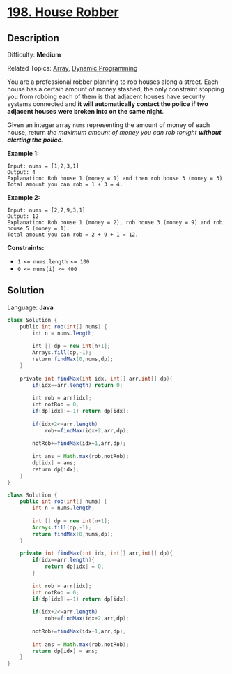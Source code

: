 # [198\. House Robber](https://leetcode.com/problems/house-robber/)

## Description

Difficulty: **Medium**  

Related Topics: [Array](https://leetcode.com/tag/array/), [Dynamic Programming](https://leetcode.com/tag/dynamic-programming/)


You are a professional robber planning to rob houses along a street. Each house has a certain amount of money stashed, the only constraint stopping you from robbing each of them is that adjacent houses have security systems connected and **it will automatically contact the police if two adjacent houses were broken into on the same night**.

Given an integer array `nums` representing the amount of money of each house, return _the maximum amount of money you can rob tonight **without alerting the police**_.

**Example 1:**

```
Input: nums = [1,2,3,1]
Output: 4
Explanation: Rob house 1 (money = 1) and then rob house 3 (money = 3).
Total amount you can rob = 1 + 3 = 4.
```

**Example 2:**

```
Input: nums = [2,7,9,3,1]
Output: 12
Explanation: Rob house 1 (money = 2), rob house 3 (money = 9) and rob house 5 (money = 1).
Total amount you can rob = 2 + 9 + 1 = 12.
```

**Constraints:**

*   `1 <= nums.length <= 100`
*   `0 <= nums[i] <= 400`


## Solution

Language: **Java**

```java
class Solution {
    public int rob(int[] nums) {
        int n = nums.length;
        
        int [] dp = new int[n+1];
        Arrays.fill(dp,-1);
        return findMax(0,nums,dp);
    }
    
    private int findMax(int idx, int[] arr,int[] dp){
        if(idx==arr.length) return 0;
        
        int rob = arr[idx];
        int notRob = 0;
        if(dp[idx]!=-1) return dp[idx];
        
        if(idx+2<=arr.length)
            rob+=findMax(idx+2,arr,dp);
        
        notRob+=findMax(idx+1,arr,dp);
        
        int ans = Math.max(rob,notRob);
        dp[idx] = ans;
        return dp[idx];
    }
}
```


```java
class Solution {
    public int rob(int[] nums) {
        int n = nums.length;
        
        int [] dp = new int[n+1];
        Arrays.fill(dp,-1);
        return findMax(0,nums,dp);
    }
    
    private int findMax(int idx, int[] arr,int[] dp){
        if(idx==arr.length){
            return dp[idx] = 0;
        }
        
        int rob = arr[idx];
        int notRob = 0;
        if(dp[idx]!=-1) return dp[idx];
        
        if(idx+2<=arr.length)
            rob+=findMax(idx+2,arr,dp);
        
        notRob+=findMax(idx+1,arr,dp);
        
        int ans = Math.max(rob,notRob);
        return dp[idx] = ans;
    }
}
```